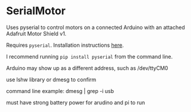 # SerialMotor
Uses pyserial to control motors on a connected Arduino with an attached Adafruit Motor Shield v1.

Requires `pyserial`. Installation instructions [here](https://pyserial.readthedocs.io/en/latest/pyserial.html).

I recommend running `pip install pyserial` from the command line.

Arduino may show up as a different address, such as /dev/ttyCM0

use lshw library or dmesg to confirm

command line example: dmesg | grep -i usb

must have strong battery power for arudino and pi to run


